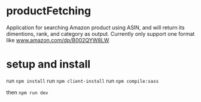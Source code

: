 # productFetching

Application for searching Amazon product using ASIN, and will return its dimentions, rank, and category as output.
Currently only support one format like www.amazon.com/dp/B002QYW8LW 

# setup and install

run `npm install`
run `npm client-install`
run `npm compile:sass`

then `npm run dev`
